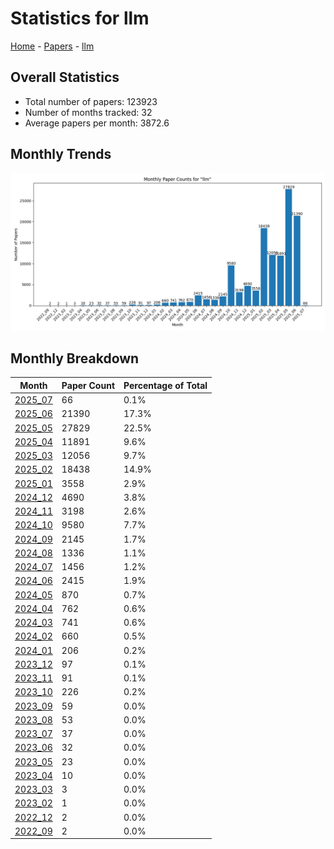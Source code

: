 # Statistics for llm

[Home](https://arxcompass.github.io) - [Papers](https://arxcompass.github.io/papers) - [llm](https://arxcompass.github.io/papers/llm)

## Overall Statistics

- Total number of papers: 123923
- Number of months tracked: 32
- Average papers per month: 3872.6

## Monthly Trends

![Monthly Paper Counts](monthly_stats.png)

## Monthly Breakdown

| Month | Paper Count | Percentage of Total |
| --- | --- | --- |
| [2025_07](./2025_07/papers_1.md) | 66 | 0.1% |
| [2025_06](./2025_06/papers_1.md) | 21390 | 17.3% |
| [2025_05](./2025_05/papers_1.md) | 27829 | 22.5% |
| [2025_04](./2025_04/papers_1.md) | 11891 | 9.6% |
| [2025_03](./2025_03/papers_1.md) | 12056 | 9.7% |
| [2025_02](./2025_02/papers_1.md) | 18438 | 14.9% |
| [2025_01](./2025_01/papers_1.md) | 3558 | 2.9% |
| [2024_12](./2024_12/papers_1.md) | 4690 | 3.8% |
| [2024_11](./2024_11/papers_1.md) | 3198 | 2.6% |
| [2024_10](./2024_10/papers_1.md) | 9580 | 7.7% |
| [2024_09](./2024_09/papers_1.md) | 2145 | 1.7% |
| [2024_08](./2024_08/papers_1.md) | 1336 | 1.1% |
| [2024_07](./2024_07/papers_1.md) | 1456 | 1.2% |
| [2024_06](./2024_06/papers_1.md) | 2415 | 1.9% |
| [2024_05](./2024_05/papers_1.md) | 870 | 0.7% |
| [2024_04](./2024_04/papers_1.md) | 762 | 0.6% |
| [2024_03](./2024_03/papers_1.md) | 741 | 0.6% |
| [2024_02](./2024_02/papers_1.md) | 660 | 0.5% |
| [2024_01](./2024_01/papers_1.md) | 206 | 0.2% |
| [2023_12](./2023_12/papers_1.md) | 97 | 0.1% |
| [2023_11](./2023_11/papers_1.md) | 91 | 0.1% |
| [2023_10](./2023_10/papers_1.md) | 226 | 0.2% |
| [2023_09](./2023_09/papers_1.md) | 59 | 0.0% |
| [2023_08](./2023_08/papers_1.md) | 53 | 0.0% |
| [2023_07](./2023_07/papers_1.md) | 37 | 0.0% |
| [2023_06](./2023_06/papers_1.md) | 32 | 0.0% |
| [2023_05](./2023_05/papers_1.md) | 23 | 0.0% |
| [2023_04](./2023_04/papers_1.md) | 10 | 0.0% |
| [2023_03](./2023_03/papers_1.md) | 3 | 0.0% |
| [2023_02](./2023_02/papers_1.md) | 1 | 0.0% |
| [2022_12](./2022_12/papers_1.md) | 2 | 0.0% |
| [2022_09](./2022_09/papers_1.md) | 2 | 0.0% |
